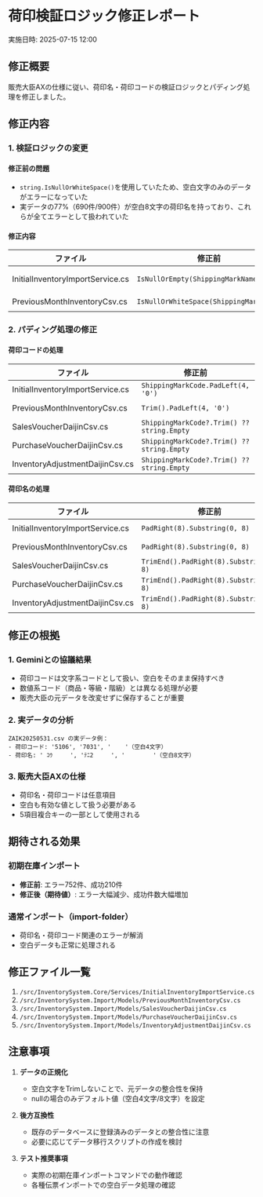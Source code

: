 # 荷印検証ロジック修正レポート

実施日時: 2025-07-15 12:00

## 修正概要

販売大臣AXの仕様に従い、荷印名・荷印コードの検証ロジックとパディング処理を修正しました。

## 修正内容

### 1. 検証ロジックの変更

#### 修正前の問題
- `string.IsNullOrWhiteSpace()`を使用していたため、空白文字のみのデータがエラーになっていた
- 実データの77%（690件/900件）が空白8文字の荷印名を持っており、これらが全てエラーとして扱われていた

#### 修正内容
| ファイル | 修正前 | 修正後 |
|---------|--------|--------|
| InitialInventoryImportService.cs | `IsNullOrEmpty(ShippingMarkName)` | 変更なし（すでに適切） |
| PreviousMonthInventoryCsv.cs | `IsNullOrWhiteSpace(ShippingMarkCode)` | `ShippingMarkCode == null` |

### 2. パディング処理の修正

#### 荷印コードの処理
| ファイル | 修正前 | 修正後 |
|---------|--------|--------|
| InitialInventoryImportService.cs | `ShippingMarkCode.PadLeft(4, '0')` | `ShippingMarkCode ?? "    "` |
| PreviousMonthInventoryCsv.cs | `Trim().PadLeft(4, '0')` | `ShippingMarkCode ?? "    "` |
| SalesVoucherDaijinCsv.cs | `ShippingMarkCode?.Trim() ?? string.Empty` | `ShippingMarkCode ?? "    "` |
| PurchaseVoucherDaijinCsv.cs | `ShippingMarkCode?.Trim() ?? string.Empty` | `ShippingMarkCode ?? "    "` |
| InventoryAdjustmentDaijinCsv.cs | `ShippingMarkCode?.Trim() ?? string.Empty` | `ShippingMarkCode ?? "    "` |

#### 荷印名の処理
| ファイル | 修正前 | 修正後 |
|---------|--------|--------|
| InitialInventoryImportService.cs | `PadRight(8).Substring(0, 8)` | `ShippingMarkName ?? "        "` |
| PreviousMonthInventoryCsv.cs | `PadRight(8).Substring(0, 8)` | `HandInputItem ?? "        "` |
| SalesVoucherDaijinCsv.cs | `TrimEnd().PadRight(8).Substring(0, 8)` | `HandInputItem ?? "        "` |
| PurchaseVoucherDaijinCsv.cs | `TrimEnd().PadRight(8).Substring(0, 8)` | `HandInputItem ?? "        "` |
| InventoryAdjustmentDaijinCsv.cs | `TrimEnd().PadRight(8).Substring(0, 8)` | `HandInputItem ?? "        "` |

## 修正の根拠

### 1. Geminiとの協議結果
- 荷印コードは文字系コードとして扱い、空白をそのまま保持すべき
- 数値系コード（商品・等級・階級）とは異なる処理が必要
- 販売大臣の元データを改変せずに保存することが重要

### 2. 実データの分析
```
ZAIK20250531.csv の実データ例：
- 荷印コード: '5106', '7031', '    '（空白4文字）
- 荷印名: ' ｺｳ     ', 'ﾃﾆ2     ', '        '（空白8文字）
```

### 3. 販売大臣AXの仕様
- 荷印名・荷印コードは任意項目
- 空白も有効な値として扱う必要がある
- 5項目複合キーの一部として使用される

## 期待される効果

### 初期在庫インポート
- **修正前**: エラー752件、成功210件
- **修正後（期待値）**: エラー大幅減少、成功件数大幅増加

### 通常インポート（import-folder）
- 荷印名・荷印コード関連のエラーが解消
- 空白データも正常に処理される

## 修正ファイル一覧

1. `/src/InventorySystem.Core/Services/InitialInventoryImportService.cs`
2. `/src/InventorySystem.Import/Models/PreviousMonthInventoryCsv.cs`
3. `/src/InventorySystem.Import/Models/SalesVoucherDaijinCsv.cs`
4. `/src/InventorySystem.Import/Models/PurchaseVoucherDaijinCsv.cs`
5. `/src/InventorySystem.Import/Models/InventoryAdjustmentDaijinCsv.cs`

## 注意事項

1. **データの正規化**
   - 空白文字をTrimしないことで、元データの整合性を保持
   - nullの場合のみデフォルト値（空白4文字/8文字）を設定

2. **後方互換性**
   - 既存のデータベースに登録済みのデータとの整合性に注意
   - 必要に応じてデータ移行スクリプトの作成を検討

3. **テスト推奨事項**
   - 実際の初期在庫インポートコマンドでの動作確認
   - 各種伝票インポートでの空白データ処理の確認